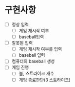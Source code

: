 # 구현사항

- [ ] 정상 입력
  - [ ] 게임 재시작 여부
  - [ ] baseball입력
- [ ] 잘못된 입력
  - [ ] 게임 재시작 여부를 입력
  - [ ] baseball 입력
- [ ] 컴퓨터의 baseball 생성
- [ ] 게임 진행
   - [ ] 볼, 스트라이크 개수
   - [ ] 게임 종료판단(3 스트라이크)
